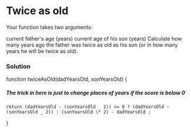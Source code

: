 # Twice as old

Your function takes two arguments:

current father's age (years)
current age of his son (years)
Сalculate how many years ago the father was twice as old as his son (or in how many years he will be twice as old).

### Solution

function twiceAsOld(dadYearsOld, sonYearsOld) {

##### The trick in here is just to change places of years if the score is below 0

    return (dadYearsOld - (sonYearsOld _ 2)) >= 0 ? (dadYearsOld - (sonYearsOld _ 2)) : (sonYearsOld \* 2) - dadYearsOld ;

}
